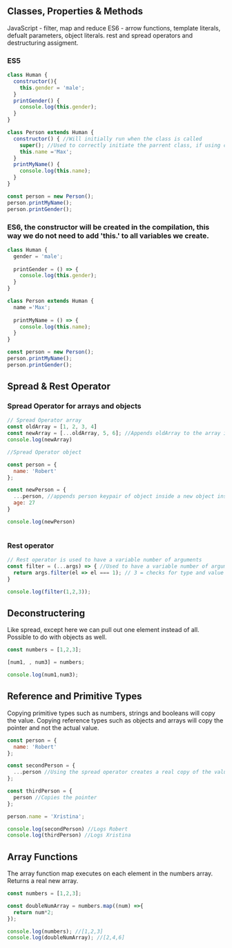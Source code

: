 ## Classes, Properties & Methods
JavaScript - filter, map and reduce
ES6 - arrow functions, template literals, defualt parameters, object literals. rest and spread operators and destructuring assigment.

### ES5
```javascript
class Human {
  constructor(){
    this.gender = 'male';
  }
  printGender() {
    console.log(this.gender);
  }
}

class Person extends Human {
  constructor() { //Will initially run when the class is called
    super(); //Used to correctly initiate the parrent class, if using constructor
    this.name ='Max';
  }
  printMyName() {
    console.log(this.name);
  }
}

const person = new Person();
person.printMyName();
person.printGender();
```
### ES6, the constructor will be created in the compilation, this way we do not need to add 'this.' to all variables we create. 
```js
class Human {
  gender = 'male';
  
  printGender = () => {
    console.log(this.gender);
  }
}

class Person extends Human {
  name ='Max';
  
  printMyName = () => {
    console.log(this.name);
  }
}

const person = new Person();
person.printMyName();
person.printGender();


```

## Spread & Rest Operator
### Spread Operator for arrays and objects
```js
// Spread Operator array
const oldArray = [1, 2, 3, 4]
const newArray = [...oldArray, 5, 6]; //Appends oldArray to the array instead of appending an array inside the array
console.log(newArray)

//Spread Operator object

const person = {
  name: 'Robert'
};

const newPerson = {
  ...person, //appends person keypair of object inside a new object instead of appending an object inside an object.
  age: 27
}

console.log(newPerson)



```
### Rest operator 
```js
// Rest operator is used to have a variable number of arguments
const filter = (...args) => { //Used to have a variable number of arguments
  return args.filter(el => el === 1); // 3 = checks for type and value 
}

console.log(filter(1,2,3));
```

## Deconstructering
Like spread, except here we can pull out one element instead of all.
Possible to do with objects as well.

```js
const numbers = [1,2,3];

[num1, , num3] = numbers; 

console.log(num1,num3);
```
## Reference and Primitive Types
Copying primitive types such as numbers, strings and booleans will copy the value.
Copying reference types such as objects and arrays will copy the pointer and not the actual value.

```js
const person = {
  name: 'Robert'
};

const secondPerson = {
  ...person //Using the spread operator creates a real copy of the value
};

const thirdPerson = {
  person //Copies the pointer
};

person.name = 'Xristina';

console.log(secondPerson) //Logs Robert
console.log(thirdPerson) //Logs Xristina

```

## Array Functions
The array function map executes on each element in the numbers array. Returns a real new array.

```js
const numbers = [1,2,3];

const doubleNumArray = numbers.map((num) =>{
  return num*2; 
});

console.log(numbers); //[1,2,3]
console.log(doubleNumArray); //[2,4,6]

```

